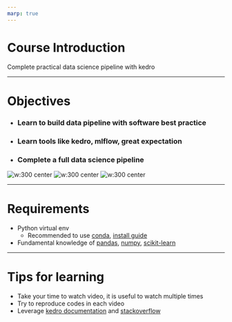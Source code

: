 ```yaml
---
marp: true
---
```

# Course Introduction

Complete practical data science pipeline with kedro

---
# Objectives

* ### Learn to build data pipeline with software best practice
* ### Learn tools like kedro, mlflow, great expectation
* ### Complete a full data science pipeline
![w:300 center](https://miro.medium.com/max/1200/1*QgHnKMBlRKQmWemLixPt1g.png) ![w:300 center](https://adatis.co.uk/wp-content/uploads/MLflow-logo.png) ![w:300 center](https://muttdata.ai/blog/img/posts/top5_dataeng_tools/great_expectations.png)

---
# Requirements

* Python virtual env
  * Recommended to use [conda](https://docs.conda.io/en/latest/), [install guide](https://docs.conda.io/projects/conda/en/latest/user-guide/install/index.html#regular-installation)
* Fundamental knowledge of [pandas](https://pandas.pydata.org/), [numpy](https://numpy.org/), [scikit-learn](https://scikit-learn.org/stable/)

---
# Tips for learning

* Take your time to watch video, it is useful to watch multiple times
* Try to reproduce codes in each video 
* Leverage [kedro documentation](https://kedro.readthedocs.io/en/stable/) and [stackoverflow](https://stackoverflow.com/)